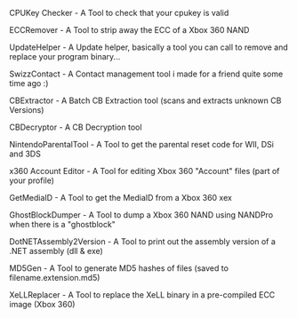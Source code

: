 CPUKey Checker - A Tool to check that your cpukey is valid

ECCRemover - A Tool to strip away the ECC of a Xbox 360 NAND

UpdateHelper - A Update helper, basically a tool you can call to remove and replace your program binary...

SwizzContact - A Contact management tool i made for a friend quite some time ago :)

CBExtractor - A Batch CB Extraction tool (scans and extracts unknown CB Versions)

CBDecryptor - A CB Decryption tool

NintendoParentalTool - A Tool to get the parental reset code for WII, DSi and 3DS

x360 Account Editor - A Tool for editing Xbox 360 "Account" files (part of your profile)

GetMediaID - A Tool to get the MediaID from a Xbox 360 xex

GhostBlockDumper - A Tool to dump a Xbox 360 NAND using NANDPro when there is a "ghostblock"

DotNETAssembly2Version - A Tool to print out the assembly version of a .NET assembly (dll & exe)

MD5Gen - A Tool to generate MD5 hashes of files (saved to filename.extension.md5)

XeLLReplacer - A Tool to replace the XeLL binary in a pre-compiled ECC image (Xbox 360)